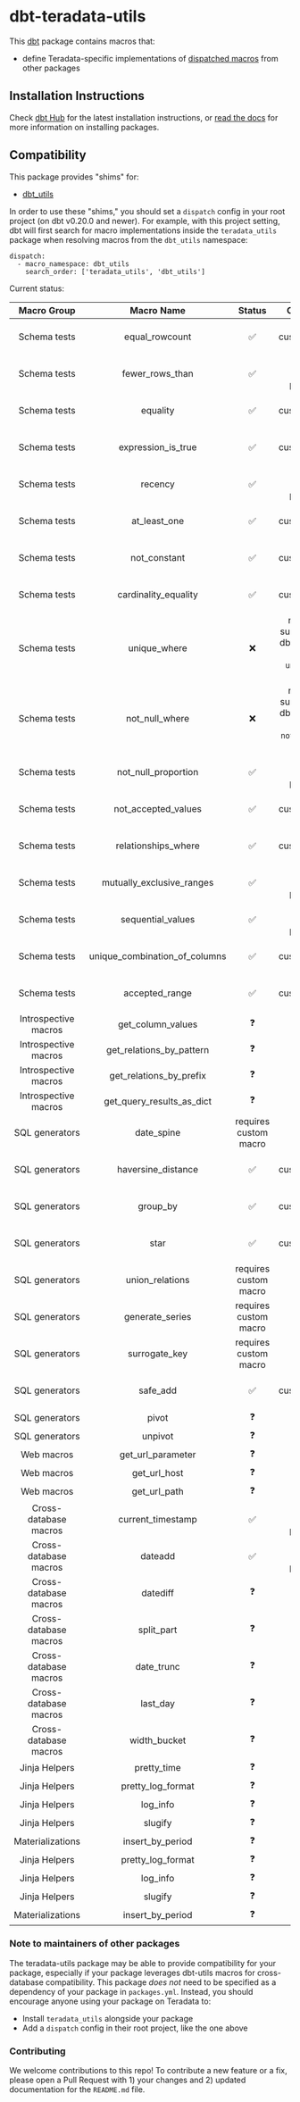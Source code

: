 # dbt-teradata-utils

This [dbt](https://github.com/dbt-labs/dbt) package contains macros that:
- define Teradata-specific implementations of [dispatched macros](https://docs.getdbt.com/reference/dbt-jinja-functions/dispatch) from other packages

## Installation Instructions

Check [dbt Hub](https://hub.getdbt.com) for the latest installation instructions, or [read the docs](https://docs.getdbt.com/docs/package-management) for more information on installing packages.


## Compatibility

This package provides "shims" for:
- [dbt_utils](https://github.com/dbt-labs/dbt-utils)

In order to use these "shims," you should set a `dispatch` config in your root project (on dbt v0.20.0 and newer). For example, with this project setting, dbt will first search for macro implementations inside the `teradata_utils` package when resolving macros from the `dbt_utils` namespace:
```
dispatch:
  - macro_namespace: dbt_utils
    search_order: ['teradata_utils', 'dbt_utils']
```

Current status:

|     Macro   Group     |           Macro Name          |         Status        |                                 Comment                                |
|:---------------------:|:-----------------------------:|:---------------------:|:----------------------------------------------------------------------:|
| Schema tests          | equal_rowcount                | :white_check_mark:    | no customization needed                                                |
| Schema tests          | fewer_rows_than               | :white_check_mark:    | custom macro provided                                                  |
| Schema tests          | equality                      | :white_check_mark:    | no customization needed                                                |
| Schema tests          | expression_is_true            | :white_check_mark:    | no customization needed                                                |
| Schema tests          | recency                       | :white_check_mark:    | custom macro provided                                                  |
| Schema tests          | at_least_one                  | :white_check_mark:    | no customization needed                                                |
| Schema tests          | not_constant                  | :white_check_mark:    | no customization needed                                                |
| Schema tests          | cardinality_equality          | :white_check_mark:    | no customization needed                                                |
| Schema tests          | unique_where                  |        :x:            | no longer supported by dbt-utils, use built-in `unique` test instead   |
| Schema tests          | not_null_where                |        :x:            | no longer supported by dbt-utils, use built-in `not_null` test instead |
| Schema tests          | not_null_proportion           | :white_check_mark:    | custom macro provided                                                  |
| Schema tests          | not_accepted_values           | :white_check_mark:    | no customization needed                                                |
| Schema tests          | relationships_where           | :white_check_mark:    | no customization needed                                                |
| Schema tests          | mutually_exclusive_ranges     | :white_check_mark:    | custom macro provided                                                  |
| Schema tests          | sequential_values             | :white_check_mark:    | custom macro provided                                                  |
| Schema tests          | unique_combination_of_columns | :white_check_mark:    | no customization needed                                                |
| Schema tests          | accepted_range                | :white_check_mark:    | no customization needed                                                |
| Introspective macros  | get_column_values             |        :question:     |                                                                        |
| Introspective macros  | get_relations_by_pattern      |        :question:     |                                                                        |
| Introspective macros  | get_relations_by_prefix       |        :question:     |                                                                        |
| Introspective macros  | get_query_results_as_dict     |        :question:     |                                                                        |
| SQL generators        | date_spine                    | requires custom macro |                                                                        |
| SQL generators        | haversine_distance            | :white_check_mark:    | no customization needed                                                |
| SQL generators        | group_by                      | :white_check_mark:    | no customization needed                                                |
| SQL generators        | star                          | :white_check_mark:    | no customization needed                                                |
| SQL generators        | union_relations               | requires custom macro |                                                                        |
| SQL generators        | generate_series               | requires custom macro |                                                                        |
| SQL generators        | surrogate_key                 | requires custom macro |                                                                        |
| SQL generators        | safe_add                      | :white_check_mark:    | no customization needed                                                |
| SQL generators        | pivot                         |        :question:     |                                                                        |
| SQL generators        | unpivot                       |        :question:     |                                                                        |
| Web macros            | get_url_parameter             |        :question:     |                                                                        |
| Web macros            | get_url_host                  |        :question:     |                                                                        |
| Web macros            | get_url_path                  |        :question:     |                                                                        |
| Cross-database macros | current_timestamp             | :white_check_mark:    | custom macro provided                                                  |
| Cross-database macros | dateadd                       | :white_check_mark:    | custom macro provided                                                  |
| Cross-database macros | datediff                      |        :question:     |                                                                        |
| Cross-database macros | split_part                    |        :question:     |                                                                        |
| Cross-database macros | date_trunc                    |        :question:     |                                                                        |
| Cross-database macros | last_day                      |        :question:     |                                                                        |
| Cross-database macros | width_bucket                  |        :question:     |                                                                        |
| Jinja Helpers         | pretty_time                   |        :question:     |                                                                        |
| Jinja Helpers         | pretty_log_format             |        :question:     |                                                                        |
| Jinja Helpers         | log_info                      |        :question:     |                                                                        |
| Jinja Helpers         | slugify                       |        :question:     |                                                                        |
| Materializations      | insert_by_period              |        :question:     |                                                                        |
| Jinja Helpers         | pretty_log_format             |        :question:     |                                                                        |
| Jinja Helpers         | log_info                      |        :question:     |                                                                        |
| Jinja Helpers         | slugify                       |        :question:     |                                                                        |
| Materializations      | insert_by_period              |        :question:     |                                                                        |

### Note to maintainers of other packages

The teradata-utils package may be able to provide compatibility for your package, especially if your package leverages dbt-utils macros for cross-database compatibility. This package _does not_ need to be specified as a dependency of your package in `packages.yml`. Instead, you should encourage anyone using your package on Teradata to:
- Install `teradata_utils` alongside your package
- Add a `dispatch` config in their root project, like the one above

### Contributing

We welcome contributions to this repo! To contribute a new feature or a fix, please open a Pull Request with 1) your changes and 2) updated documentation for the `README.md` file.
